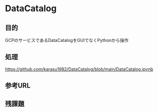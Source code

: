 # DataCatalog
## 目的
GCPのサービスであるDataCatalogをGUIでなくPythonから操作

## 処理
https://github.com/karasu1982/DataCatalog/blob/main/DataCatalog.ipynb

## 参考URL

## 残課題
